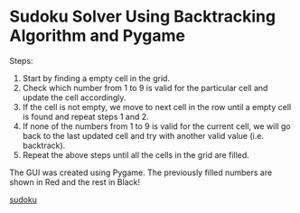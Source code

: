 # Sudoku Solver Using Backtracking Algorithm and Pygame

Steps:
1. Start by finding a empty cell in the grid.
2. Check which number from 1 to 9 is valid for the particular cell and update the cell accordingly.
3. If the cell is not empty, we move to next cell in the row until a empty cell is found and repeat steps 1 and 2.
4. If none of the numbers from 1 to 9 is valid for the current cell,
    we will go back to the last updated cell and try with another valid value (i.e. backtrack).
5. Repeat the above steps until all the cells in the grid are filled.

The GUI was created using Pygame. The previously filled numbers are shown in Red and the rest in Black!

[sudoku](https://user-images.githubusercontent.com/92803996/230758786-b0561862-b8db-4a7e-96df-61e17af96d11.jpeg)
